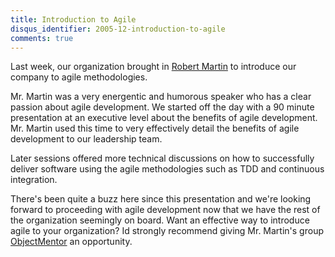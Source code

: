 ```yaml
---
title: Introduction to Agile
disqus_identifier: 2005-12-introduction-to-agile
comments: true
---
```


Last week, our organization brought in [Robert Martin][1] to introduce our company to agile methodologies.

Mr. Martin was a very energentic and humorous speaker who has a clear passion about agile development. We started off the day with a 90 minute presentation at an executive level about the benefits of agile development. Mr. Martin used this time to very effectively detail the benefits of agile development to our leadership team. 

Later sessions offered more technical discussions on how to successfully deliver software using the agile methodologies such as TDD and continuous integration.

There's been quite a buzz here since this presentation and we're looking forward to proceeding with agile development now that we have the rest of the organization seemingly on board. Want an effective way to introduce agile to your organization? Id strongly recommend giving Mr. Martin's group [ObjectMentor][2] an opportunity.

[1]:http://www.butunclebob.com/ArticleS.UncleBob
[2]:http://www.objectmentor.com
